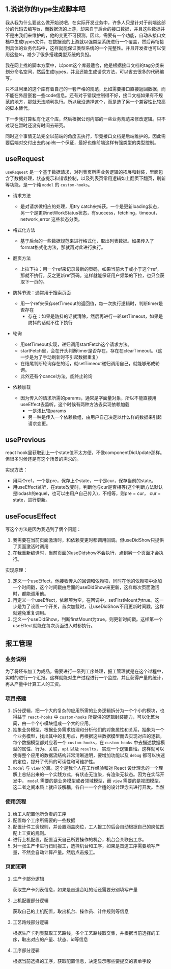 
## 1.说说你的type生成脚本吧

我从我为什么要这么做开始说吧，在实际开发业务中，许多人只是针对于前端这部分的代码去编写ts，而数据流的上游，却来自于后台的接口数据，并且这些数据并不是由我们来维护的，他的变更不可预测。因此，需要有一个功能，自动从接口文档中生成types文件，在数据流的上游就以强类型系统进行一个覆盖，然后再衔接到具体的业务代码中，这样就能保证类型系统的一个完整性。并且开发者也可以使用这些ts，减少了很多搭建类型系统的负担。

我在网上找的脚本方案中，以pont这个库最适合，他是根据接口文档的tag分类来划分命名空间，然后生成types，并且还能生成请求方法，可以省去很多的代码编写。

只不过阿里的这个库有着自己的一套严格的规范，比如需要接口直接返回数据，而不能在外层嵌套一些code信息。还有对于错误控制得不好，接口文档如果有不规范的地方，那就无法顺利执行。所以我没选择这个，而是选了另一个兼容性比较高的脚本替代。

下一步我打算私有化这个库，然后根据公司内部的一些业务规范来修改逻辑。只不过现在暂时还没有时间去研究。

同时这个事情无法完全以前端的角度去执行，毕竟接口文档是后端维护的。因此需要后端对交付出去的api有一个保证，最好也像前端这样有强类型的类型控制。

##  useRequest
`useRequest` 是一个基于数据请求，对列表页所需业务逻辑的拓展和封装，里面包含了数据处理，状态提示和错误控制，以及列表页常用逻辑如上翻页下翻页，刷新等功能，是一个纯 `model` 的 `custom-hooks`。

- 请求方法
	- 是对请求做相应的处理，用try catch来捕获。一个是更新loading状态，另一个是更新netWorkStatus状态，有success，fetching，timeout，network\_error 这些状态分类。
	
- 格式化方法
	- 基于后台的一些数据规范来进行格式化，取出列表数据。如果传入了format格式化方法，那就再对此进行执行。
	
- 翻页方法
	- 上拉下拉：用一个ref来记录最新的页码，如果当前大于或小于这个ref，那就不执行。反之更新ref页码。这样就能保证用户频繁的下拉，也只会获取下一页的。

- 防抖节流：通常用于搜索页面
	- 用一个ref来保存setTimeout的返回值，每一次执行逻辑时，判断timer是否存在
		- 存在：如果是防抖的话就清除，然后再进行一轮setTimeout，如果是防抖的话就不往下执行

- 轮询
	- 用setTimeout实现，递归调用startFetch这个请求方法。
	- startFetch里，会在开头判断timer是否存在，存在在clearTimeout。（这一步是为了手动刷新时不引起数据重复）
	- 在结尾判断轮询存在的话，就setTimeout递归调用自己，就能够形成轮询。
	- 此外还有个cancel方法，能终止轮询

- 依赖加载
	- 因为传入的请求所需的params，通常是字面量对象，所以不能直接用useEffect去监听。这个时候有两种方法去实现依赖加载
		- 一是浅比较params
		- 另一种是传入一个依赖数组，由用户自己决定以什么样的数据来引起请求变更。

## usePrevious
react hook里获取到上一个state值不太方便，不像componentDidUpdate那样。但很多时候还是有这个场景的需求的。

实现方法：
- 用两个ref，一个是pre，保存上个state，一个是cur，保存当前的state。
- 用useEffect监听，在state改变时，判断他与cur是否相等(这个判断方法默认是lodash的equel，也可以由用户自己传入)，不相等，则pre = cur， cur = state，进行更新。


##  useFocusEffect
写这个方法是因为我遇到了俩个问题：
1. 我需要在当前页面激活时，和依赖变更时都调用回调。但useDidShow只提供了页面激活时调用
2. 在我重新编译时，当前页面的useDidshow不会执行，点到另一个页面才会执行。

实现原理：
1. 定义一个useEffect，他接收传入的回调和依赖项，同时在他的依赖项中添加一个时间戳，这个时间戳由后面的useDidShow来更新，这样每次页面激活时，都能调用他。
2. 再定义一个useEffect，依赖项为空，在回调中，setFirstMount为true。这一步是为了设置一个开关，首次加载时，让useDidShow不用更新时间戳。这样就避免重复调用。
3. 定义一个useDidShow，判断firstMount为true，则更新时间戳。这样第一个useEffect就能在每次页面进入时都执行。

## 报工管理

### 业务说明
为了将坯布加工为成品，需要进行一系列工序处理，报工管理就是在这个过程中，实时的进行一个汇报。这样就能对生产过程进行一个监控，并且获得产量的统计，再从产量中计算工人的工资。

### 项目搭建
1. 拆分逻辑，把一个大的复杂的应用所需的业务逻辑拆分为一个个小的模块，也得益于 	`react-hooks` 中 `custom-hooks` 所提供的逻辑封装能力，可以化繁为简，由一个个小模块组成一个大的应用。
2. 抽象业务模型，根据业务需求梳理和分析他们的对象属性和关系，抽象为一个个业务模型，找出其中的复用点，再根据这些数据模型而去实现对应的逻辑，每个数据模型都对应着一个 `custom-hooks`，在 `custom-hooks` 中去描述数据模型的属性、行为、关联，`api` 以及 `results`， 实现一个逻辑自恰。这样就可以使得整个应用的数据流结构非常清晰透明，要增加功能以及 `debug` 都可以快速的定位，提升了代码的可读性和可维护性。
3. `model` 与 `view` 分离。这个是我个人在工作经验和对 React 设计理念的一个理解上总结出来的一个实践方式，有状态无渲染，有渲染无状态。因为在实际开发中， `model` 需要的是业务模型或者领域模型，而 `view` 需要的是视图模型，这二者之间本质上就应该解耦，各自一一个合适的设计理念去进行开发。当然

### 使用流程
1. 给工人配置他所负责的工序
2. 配置每个工序所需要的一些数据
3. 配置计件工资规则，并设置涵盖岗位，工人报工的后会自动根据自己的岗位匹配上工资的规则。
4. 进行上机配置，配置当天自己所要操作的机台，机台会关联出工序。
5. 对一张生产卡进行扫码报工，选择机台和工序，如果是首道工序需要填写产量，不然会自动计算产量。然后点击报工。

### 页面逻辑
1. 生产卡部分逻辑

	获取生产卡列表信息，如果是首道合缸的话还需要分别填写产量
	
2. 上机配置部分逻辑
	
	获取自己的上机配置，取出机台、操作员、计件规则等信息
	
3. 工艺路线部分逻辑
	
	根据生产卡列表获取工艺路线，多个工艺路线取交集，并根据当前选择的工序，取出对应的产量、状态、id等信息
	
4. 工序部分逻辑

	根据当前选择的工序，获取配置信息，决定显示哪些要提交的表单字段